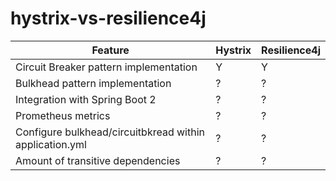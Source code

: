# hystrix-vs-resilience4j


Feature | Hystrix | Resilience4j
------- | ------- | ------------
Circuit Breaker pattern implementation | Y | Y
Bulkhead pattern implementation | ? | ?
Integration with Spring Boot 2 | ? | ?
Prometheus metrics | ? | ?
Configure bulkhead/circuitbkread within application.yml | ? | ?
Amount of transitive dependencies | ? | ?
